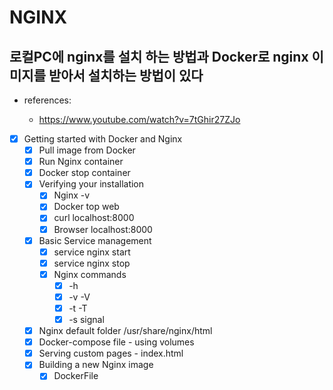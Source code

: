 # NGINX

## 로컬PC에 nginx를 설치 하는 방법과 Docker로 nginx 이미지를 받아서 설치하는 방법이 있다

- references:

  - https://www.youtube.com/watch?v=7tGhir27ZJo

- [x] Getting started with Docker and Nginx
  - [x] Pull image from Docker
  - [x] Run Nginx container
  - [x] Docker stop container
  - [x] Verifying your installation
    - [x] Nginx -v
    - [x] Docker top web
    - [x] curl localhost:8000
    - [x] Browser localhost:8000
  - [x] Basic Service management
    - [x] service nginx start
    - [x] service nginx stop
    - [x] Nginx commands
      - [x] -h
      - [x] -v -V
      - [x] -t -T
      - [x] -s signal
  - [x] Nginx default folder /usr/share/nginx/html
  - [x] Docker-compose file - using volumes
  - [x] Serving custom pages - index.html
  - [x] Building a new Nginx image
    - [x] DockerFile
